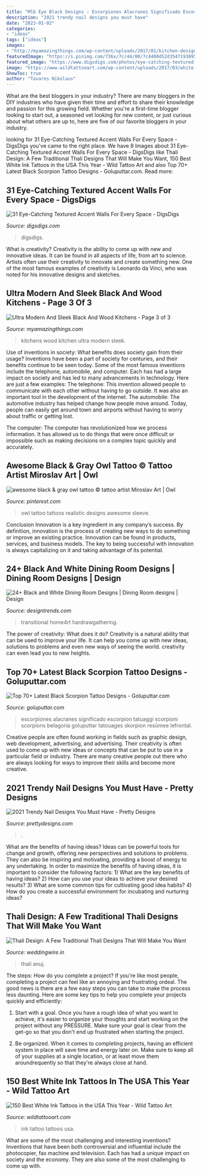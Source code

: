 ```yaml
---
title: "Mlb Eye Black Designs : Escorpiones Alacranes Significado Escorpion Tatuaggi Scorpioni Scorpions Belagoria Goluputtar Tatouages Skorpion Resümee Lefrontal"
description: "2021 trendy nail designs you must have"
date: "2023-01-02"
categories:
- "ideas"
tags: ["ideas"]
images:
- "http://myamazingthings.com/wp-content/uploads/2017/01/kitchen-designs-for-small-kitchens_cafe-dining-table-and-chairs_frying-pans_pot-rack_ceiling-light-fixtures_gel-pro-mats_cabinet-colors_juicers-1024x724.jpg"
featuredImage: "https://i.pinimg.com/736x/7c/44/00/7c4400d52d354719389550016bc7e316.jpg"
featured_image: "https://www.digsdigs.com/photos/eye-catching-textured-accent-walls-for-every-space-25-554x836.jpg"
image: "https://www.wildtattooart.com/wp-content/uploads/2017/03/white-ink-tattoos-15031718.jpg"
ShowToc: true
author: "Tavares Nikolaus"
---
```



What are the best bloggers in your industry?
There are many bloggers in the DIY industries who have given their time and effort to share their knowledge and passion for this growing field. Whether you're a first-time blogger looking to start out, a seasoned vet looking for new content, or just curious about what others are up to, here are five of our favorite bloggers in your industry.

	

		
looking for 31 Eye-Catching Textured Accent Walls For Every Space - DigsDigs you've came to the right place. We have 8 Images about 31 Eye-Catching Textured Accent Walls For Every Space - DigsDigs like Thali Design: A Few Traditional Thali Designs That Will Make You Want, 150 Best White Ink Tattoos in the USA This Year - Wild Tattoo Art and also Top 70+ Latest Black Scorpion Tattoo Designs - Goluputtar.com. Read more:
		
    
## 31 Eye-Catching Textured Accent Walls For Every Space - DigsDigs

<img loading=lazy src="https://www.digsdigs.com/photos/eye-catching-textured-accent-walls-for-every-space-25-554x836.jpg" onerror="this.onerror=null;this.src='https://tse4.mm.bing.net/th?id=OIP.9SRt-35osbw09QPGwR88_AHaLL&amp;pid=15.1';" alt="31 Eye-Catching Textured Accent Walls For Every Space - DigsDigs">

_Source: digsdigs.com_

>digsdigs. 

	

What is creativity?
Creativity is the ability to come up with new and innovative ideas. It can be found in all aspects of life, from art to science. Artists often use their creativity to innovate and create something new. One of the most famous examples of creativity is Leonardo da Vinci, who was noted for his innovative designs and sketches.

    
## Ultra Modern And Sleek Black And Wood Kitchens - Page 3 Of 3

<img loading=lazy src="http://myamazingthings.com/wp-content/uploads/2017/01/kitchen-designs-for-small-kitchens_cafe-dining-table-and-chairs_frying-pans_pot-rack_ceiling-light-fixtures_gel-pro-mats_cabinet-colors_juicers-1024x724.jpg" onerror="this.onerror=null;this.src='https://tse3.mm.bing.net/th?id=OIP.K-sVC715V64KGmwnxNAEaAHaFP&amp;pid=15.1';" alt="Ultra Modern And Sleek Black And Wood Kitchens - Page 3 of 3">

_Source: myamazingthings.com_

>kitchens wood kitchen ultra modern sleek. 

	

Use of inventions in society: What benefits does society gain from their usage?
Inventions have been a part of society for centuries, and their benefits continue to be seen today. Some of the most famous inventions include the telephone, automobile, and computer. Each has had a large impact on society and has led to many advancements in technology. Here are just a few examples: The telephone: This invention allowed people to communicate with each other without having to go outside. It was also an important tool in the development of the internet.
The automobile: The automotive industry has helped change how people move around. Today, people can easily get around town and airports without having to worry about traffic or getting lost.

The computer: The computer has revolutionized how we process information. It has allowed us to do things that were once difficult or impossible such as making decisions on a complex topic quickly and accurately.

    
## Awesome Black &amp; Gray Owl Tattoo © Tattoo Artist Miroslav Art | Owl

<img loading=lazy src="https://i.pinimg.com/736x/7c/44/00/7c4400d52d354719389550016bc7e316.jpg" onerror="this.onerror=null;this.src='https://tse2.mm.bing.net/th?id=OIP.HVQAmgiHnihDl9oUV4ENVQHaMe&amp;pid=15.1';" alt="awesome black &amp; gray owl tattoo © tattoo artist Miroslav Art | Owl">

_Source: pinterest.com_

>owl tattoo tattoos realistic designs awesome sleeve. 

	

Conclusion
Innovation is a key ingredient in any company’s success. By definition, innovation is the process of creating new ways to do something or improve an existing practice. Innovation can be found in products, services, and business models. The key to being successful with innovation is always capitalizing on it and taking advantage of its potential.

    
## 24+ Black And White Dining Room Designs | Dining Room Designs | Design

<img loading=lazy src="https://images.designtrends.com/wp-content/uploads/2016/03/17130230/Traditional-Black-and-White-Dining-Room-.jpeg" onerror="this.onerror=null;this.src='https://tse3.mm.bing.net/th?id=OIP._uS3vnt-Vsj4hImBVyfS3AHaJ4&amp;pid=15.1';" alt="24+ Black and White Dining Room Designs | Dining Room designs | Design">

_Source: designtrends.com_

>transitional home4rt hardrawgathering. 

	

The power of creativity: What does it do?
Creativity is a natural ability that can be used to improve your life. It can help you come up with new ideas, solutions to problems and even new ways of seeing the world. creativity can even lead you to new heights.

    
## Top 70+ Latest Black Scorpion Tattoo Designs - Goluputtar.com

<img loading=lazy src="https://www.goluputtar.com/wp-content/uploads/2016/12/9black-scorpio-tattoo-idea.jpg" onerror="this.onerror=null;this.src='https://tse3.mm.bing.net/th?id=OIP.ndmeqqnCZAdUZ6ttiIpWZwHaNI&amp;pid=15.1';" alt="Top 70+ Latest Black Scorpion Tattoo Designs - Goluputtar.com">

_Source: goluputtar.com_

>escorpiones alacranes significado escorpion tatuaggi scorpioni scorpions belagoria goluputtar tatouages skorpion resümee lefrontal. 

	

Creative people are often found working in fields such as graphic design, web development, advertising, and advertising. Their creativity is often used to come up with new ideas or concepts that can be put to use in a particular field or industry. There are many creative people out there who are always looking for ways to improve their skills and become more creative.

    
## 2021 Trendy Nail Designs You Must Have - Pretty Designs

<img loading=lazy src="https://www.prettydesigns.com/wp-content/uploads/2014/03/Green-Nails2.jpg" onerror="this.onerror=null;this.src='https://tse3.mm.bing.net/th?id=OIP.CxjnXlPHRdrP-iuLYknFTAHaLE&amp;pid=15.1';" alt="2021 Trendy Nail Designs You Must Have - Pretty Designs">

_Source: prettydesigns.com_

>. 

	

What are the benefits of having ideas?
Ideas can be powerful tools for change and growth, offering new perspectives and solutions to problems. They can also be inspiring and motivating, providing a boost of energy to any undertaking. In order to maximize the benefits of having ideas, it is important to consider the following factors: 1) What are the key benefits of having ideas? 2) How can you use your ideas to achieve your desired results? 3) What are some common tips for cultivating good idea habits? 4) How do you create a successful environment for incubating and nurturing ideas?

    
## Thali Design: A Few Traditional Thali Designs That Will Make You Want

<img loading=lazy src="https://cdn0.weddingwire.in/articles/images/3/1/9/6/img_86913/thali-designs-impressions-by-anuj-3.jpg" onerror="this.onerror=null;this.src='https://tse3.mm.bing.net/th?id=OIP.a92E30FSo2YBR7tWekjYwQHaLH&amp;pid=15.1';" alt="Thali Design: A Few Traditional Thali Designs That Will Make You Want">

_Source: weddingwire.in_

>thali anuj. 

	

The steps: How do you complete a project?
If you're like most people, completing a project can feel like an annoying and frustrating ordeal. The good news is there are a few easy steps you can take to make the process less daunting. Here are some key tips to help you complete your projects quickly and efficiently:
1. Start with a goal. Once you have a rough idea of what you want to achieve, it's easier to organize your thoughts and start working on the project without any PRESSURE. Make sure your goal is clear from the get-go so that you don't end up frustrated when starting the project.

2. Be organized. When it comes to completing projects, having an efficient system in place will save time and energy later on. Make sure to keep all of your supplies at a single location, or at least move them aroundrequently so that they're always close at hand.

    
## 150 Best White Ink Tattoos In The USA This Year - Wild Tattoo Art

<img loading=lazy src="https://www.wildtattooart.com/wp-content/uploads/2017/03/white-ink-tattoos-15031718.jpg" onerror="this.onerror=null;this.src='https://tse1.mm.bing.net/th?id=OIP.NJnMdxk9LOcfu0fDkMjU_QHaHa&amp;pid=15.1';" alt="150 Best White Ink Tattoos in the USA This Year - Wild Tattoo Art">

_Source: wildtattooart.com_

>ink tattoo tattoos usa. 

	

What are some of the most challenging and interesting inventions?
Inventions that have been both controversial and influential include the photocopier, fax machine and television. Each has had a unique impact on society and the economy. They are also some of the most challenging to come up with.

